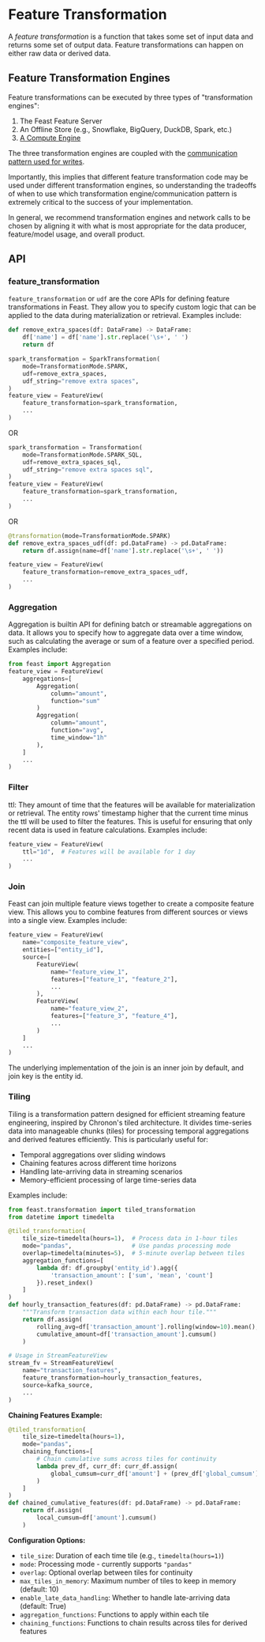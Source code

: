 # Feature Transformation

A *feature transformation* is a function that takes some set of input data and
returns some set of output data. Feature transformations can happen on either raw data or derived data.

## Feature Transformation Engines
Feature transformations can be executed by three types of "transformation engines":

1. The Feast Feature Server
2. An Offline Store (e.g., Snowflake, BigQuery, DuckDB, Spark, etc.)
3. [A Compute Engine](../../reference/compute-engine/README.md)

The three transformation engines are coupled with the [communication pattern used for writes](write-patterns.md).

Importantly, this implies that different feature transformation code may be 
used under different transformation engines, so understanding the tradeoffs of 
when to use which transformation engine/communication pattern is extremely critical to 
the success of your implementation.

In general, we recommend transformation engines and network calls to be chosen by aligning it with what is most 
appropriate for the data producer, feature/model usage, and overall product.


## API
### feature_transformation
`feature_transformation` or `udf` are the core APIs for defining feature transformations in Feast. They allow you to specify custom logic that can be applied to the data during materialization or retrieval. Examples include:

```python
def remove_extra_spaces(df: DataFrame) -> DataFrame:
    df['name'] = df['name'].str.replace('\s+', ' ')
    return df

spark_transformation = SparkTransformation(
    mode=TransformationMode.SPARK,
    udf=remove_extra_spaces,
    udf_string="remove extra spaces",
)
feature_view = FeatureView(
    feature_transformation=spark_transformation,
    ...
)
```
OR
```python
spark_transformation = Transformation(
    mode=TransformationMode.SPARK_SQL,
    udf=remove_extra_spaces_sql,
    udf_string="remove extra spaces sql",
)
feature_view = FeatureView(
    feature_transformation=spark_transformation,
    ...
)
```
OR
```python
@transformation(mode=TransformationMode.SPARK)
def remove_extra_spaces_udf(df: pd.DataFrame) -> pd.DataFrame:
    return df.assign(name=df['name'].str.replace('\s+', ' '))

feature_view = FeatureView(
    feature_transformation=remove_extra_spaces_udf,
    ...
)
```

### Aggregation
Aggregation is builtin API for defining batch or streamable aggregations on data. It allows you to specify how to aggregate data over a time window, such as calculating the average or sum of a feature over a specified period. Examples include:
```python
from feast import Aggregation
feature_view = FeatureView(
    aggregations=[
        Aggregation(
            column="amount",
            function="sum"
        )
        Aggregation(
            column="amount",
            function="avg",
            time_window="1h"
        ),
    ]
    ...
)
```

### Filter
ttl: They amount of time that the features will be available for materialization or retrieval. The entity rows' timestamp higher that the current time minus the ttl will be used to filter the features. This is useful for ensuring that only recent data is used in feature calculations. Examples include:

```python
feature_view = FeatureView(
    ttl="1d",  # Features will be available for 1 day
    ...
)
```

### Join
Feast can join multiple feature views together to create a composite feature view. This allows you to combine features from different sources or views into a single view. Examples include:
```python
feature_view = FeatureView(
    name="composite_feature_view",
    entities=["entity_id"],
    source=[
        FeatureView(
            name="feature_view_1",
            features=["feature_1", "feature_2"],
            ...
        ),
        FeatureView(
            name="feature_view_2",
            features=["feature_3", "feature_4"],
            ...
        )
    ]
    ...
)
```
The underlying implementation of the join is an inner join by default, and join key is the entity id.

### Tiling

Tiling is a transformation pattern designed for efficient streaming feature engineering, inspired by Chronon's tiled architecture. It divides time-series data into manageable chunks (tiles) for processing temporal aggregations and derived features efficiently. This is particularly useful for:

- Temporal aggregations over sliding windows
- Chaining features across different time horizons  
- Handling late-arriving data in streaming scenarios
- Memory-efficient processing of large time-series data

Examples include:

```python
from feast.transformation import tiled_transformation
from datetime import timedelta

@tiled_transformation(
    tile_size=timedelta(hours=1),  # Process data in 1-hour tiles
    mode="pandas",                 # Use pandas processing mode
    overlap=timedelta(minutes=5),  # 5-minute overlap between tiles
    aggregation_functions=[
        lambda df: df.groupby('entity_id').agg({
            'transaction_amount': ['sum', 'mean', 'count']
        }).reset_index()
    ]
)
def hourly_transaction_features(df: pd.DataFrame) -> pd.DataFrame:
    """Transform transaction data within each hour tile."""
    return df.assign(
        rolling_avg=df['transaction_amount'].rolling(window=10).mean(),
        cumulative_amount=df['transaction_amount'].cumsum()
    )

# Usage in StreamFeatureView
stream_fv = StreamFeatureView(
    name="transaction_features",
    feature_transformation=hourly_transaction_features,
    source=kafka_source,
    ...
)
```

**Chaining Features Example:**
```python
@tiled_transformation(
    tile_size=timedelta(hours=1),
    mode="pandas",
    chaining_functions=[
        # Chain cumulative sums across tiles for continuity
        lambda prev_df, curr_df: curr_df.assign(
            global_cumsum=curr_df['amount'] + (prev_df['global_cumsum'].max() if not prev_df.empty else 0)
        )
    ]
)
def chained_cumulative_features(df: pd.DataFrame) -> pd.DataFrame:
    return df.assign(
        local_cumsum=df['amount'].cumsum()
    )
```

**Configuration Options:**
- `tile_size`: Duration of each time tile (e.g., `timedelta(hours=1)`)
- `mode`: Processing mode - currently supports `"pandas"`
- `overlap`: Optional overlap between tiles for continuity
- `max_tiles_in_memory`: Maximum number of tiles to keep in memory (default: 10)
- `enable_late_data_handling`: Whether to handle late-arriving data (default: True)
- `aggregation_functions`: Functions to apply within each tile
- `chaining_functions`: Functions to chain results across tiles for derived features